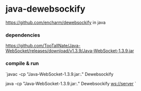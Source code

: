 # java-dewebsockify
https://github.com/encharm/dewebsockify in java

### dependencies

https://github.com/TooTallNate/Java-WebSocket/releases/download/v1.3.9/Java-WebSocket-1.3.9.jar

### compile & run

`javac -cp "Java-WebSocket-1.3.9.jar:." Dewebsockify

java -cp "Java-WebSocket-1.3.9.jar:." Dewebsockify <ws://server> <port number>`
